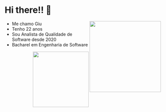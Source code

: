 ### <h1> Hi there!! 👋 </h1>

<img  align='right' src= "https://user-images.githubusercontent.com/53629399/200711651-c57716b7-6f67-448f-b517-390966c826f8.png" width="230">

- Me chamo Giu
- Tenho 22 anos
- Sou Analista de Qualidade de Software desde 2020
- Bacharel em Engenharia de Software

<div>
  <img align='right' height="180em" src="https://github-readme-stats.vercel.app/api?username=giiullima&show_icons=true&theme=tokyonight&include_all_commits=true&count_private=true"/>
</div>
